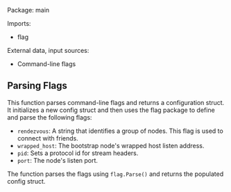 Package: main

Imports:
- flag

External data, input sources:
- Command-line flags

## Parsing Flags

This function parses command-line flags and returns a configuration struct. It initializes a new config struct and then uses the flag package to define and parse the following flags:

- `rendezvous`: A string that identifies a group of nodes. This flag is used to connect with friends.
- `wrapped_host`: The bootstrap node's wrapped host listen address.
- `pid`: Sets a protocol id for stream headers.
- `port`: The node's listen port.

The function parses the flags using `flag.Parse()` and returns the populated config struct.

